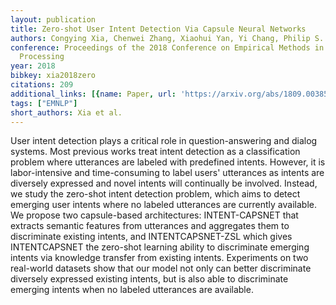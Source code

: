 ```yaml
---
layout: publication
title: Zero-shot User Intent Detection Via Capsule Neural Networks
authors: Congying Xia, Chenwei Zhang, Xiaohui Yan, Yi Chang, Philip S. Yu
conference: Proceedings of the 2018 Conference on Empirical Methods in Natural Language
  Processing
year: 2018
bibkey: xia2018zero
citations: 209
additional_links: [{name: Paper, url: 'https://arxiv.org/abs/1809.00385'}]
tags: ["EMNLP"]
short_authors: Xia et al.
---
```

User intent detection plays a critical role in question-answering and dialog
systems. Most previous works treat intent detection as a classification problem
where utterances are labeled with predefined intents. However, it is
labor-intensive and time-consuming to label users' utterances as intents are
diversely expressed and novel intents will continually be involved. Instead, we
study the zero-shot intent detection problem, which aims to detect emerging
user intents where no labeled utterances are currently available. We propose
two capsule-based architectures: INTENT-CAPSNET that extracts semantic features
from utterances and aggregates them to discriminate existing intents, and
INTENTCAPSNET-ZSL which gives INTENTCAPSNET the zero-shot learning ability to
discriminate emerging intents via knowledge transfer from existing intents.
Experiments on two real-world datasets show that our model not only can better
discriminate diversely expressed existing intents, but is also able to
discriminate emerging intents when no labeled utterances are available.